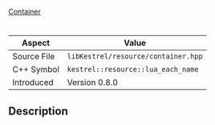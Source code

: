 [Container](index.md)
# 
| Aspect | Value |
| --- | --- |
| Source File | `libKestrel/resource/container.hpp` |
| C++ Symbol | `kestrel::resource::lua_each_name` |
| Introduced | Version 0.8.0 |
## Description
